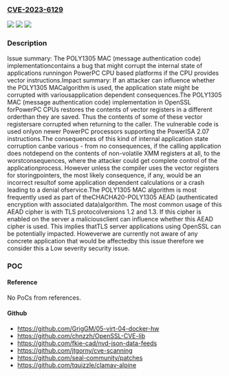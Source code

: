 ### [CVE-2023-6129](https://cve.mitre.org/cgi-bin/cvename.cgi?name=CVE-2023-6129)
![](https://img.shields.io/static/v1?label=Product&message=OpenSSL&color=blue)
![](https://img.shields.io/static/v1?label=Version&message=3.2.0%3C%203.2.1%20&color=brighgreen)
![](https://img.shields.io/static/v1?label=Vulnerability&message=CWE-440%20Expected%20Behavior%20Violation&color=brighgreen)

### Description

Issue summary: The POLY1305 MAC (message authentication code) implementationcontains a bug that might corrupt the internal state of applications runningon PowerPC CPU based platforms if the CPU provides vector instructions.Impact summary: If an attacker can influence whether the POLY1305 MACalgorithm is used, the application state might be corrupted with variousapplication dependent consequences.The POLY1305 MAC (message authentication code) implementation in OpenSSL forPowerPC CPUs restores the contents of vector registers in a different orderthan they are saved. Thus the contents of some of these vector registersare corrupted when returning to the caller. The vulnerable code is used onlyon newer PowerPC processors supporting the PowerISA 2.07 instructions.The consequences of this kind of internal application state corruption canbe various - from no consequences, if the calling application does notdepend on the contents of non-volatile XMM registers at all, to the worstconsequences, where the attacker could get complete control of the applicationprocess. However unless the compiler uses the vector registers for storingpointers, the most likely consequence, if any, would be an incorrect resultof some application dependent calculations or a crash leading to a denial ofservice.The POLY1305 MAC algorithm is most frequently used as part of theCHACHA20-POLY1305 AEAD (authenticated encryption with associated data)algorithm. The most common usage of this AEAD cipher is with TLS protocolversions 1.2 and 1.3. If this cipher is enabled on the server a maliciousclient can influence whether this AEAD cipher is used. This implies thatTLS server applications using OpenSSL can be potentially impacted. Howeverwe are currently not aware of any concrete application that would be affectedby this issue therefore we consider this a Low severity security issue.

### POC

#### Reference
No PoCs from references.

#### Github
- https://github.com/GrigGM/05-virt-04-docker-hw
- https://github.com/chnzzh/OpenSSL-CVE-lib
- https://github.com/fkie-cad/nvd-json-data-feeds
- https://github.com/jtgorny/cve-scanning
- https://github.com/seal-community/patches
- https://github.com/tquizzle/clamav-alpine

